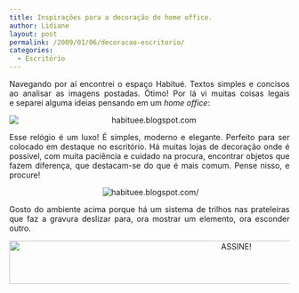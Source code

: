 ```yaml
---
title: Inspirações para a decoração do home office.
author: Lidiane
layout: post
permalink: /2009/01/06/decoracao-escritorio/
categories:
  - Escritório
---
```

<p style="text-align: justify;">
  Navegando por aí encontrei o espaço Habitué. Textos simples e concisos ao analisar as imagens postadas. Ótimo! Por lá vi muitas coisas legais e separei alguma ideias pensando em um <em>home office</em>:
</p>

<p style="text-align: center;">
  <img class="aligncenter" style="display: block; float: none; margin-left: auto; margin-right: auto;" title="habituee.blogspot.com" src="http://3.bp.blogspot.com/_KS2uAyCJcSs/SRnMVN_3r7I/AAAAAAAAARc/93CvRVJWYL0/s400/Relogio-2.jpg" alt="habituee.blogspot.com" />
</p>

<p style="text-align: justify;">
  Esse relógio é um luxo! É simples, moderno e elegante. Perfeito para ser colocado em destaque no escritório. Há muitas lojas de decoração onde é possível, com muita paciência e cuidado na procura, encontrar objetos que fazem diferença, que destacam-se do que é mais comum. Pense nisso, e procure!
</p>

<p style="text-align: center;">
   <img class="aligncenter" title="habituee.blogspot.com/" src="http://1.bp.blogspot.com/_KS2uAyCJcSs/SQmAlZbAQXI/AAAAAAAAAPk/1VNCb9ne3RM/s400/apto-newton001.JPG" alt="habituee.blogspot.com/" />
</p>

<p style="text-align: justify;">
  Gosto do ambiente acima porque há um sistema de trilhos nas prateleiras que faz a gravura deslizar para, ora mostrar um elemento, ora esconder outro.
</p>

<p align="center">
  <a href="http://feedburner.google.com/fb/a/mailverify?uri=blogbichafemea&loc=pt_BR" target="_blank" rel="noopener noreferrer"><img class="alignnone size-full wp-image-10439" src="https://www.trololodemulher.com.br/2014/09/ASSINE.png" alt="ASSINE!" width="800" height="78" /></a>
</p>